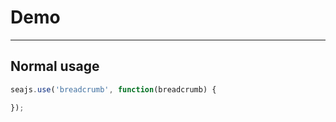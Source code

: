 # Demo

---

## Normal usage

````javascript
seajs.use('breadcrumb', function(breadcrumb) {

});
````
